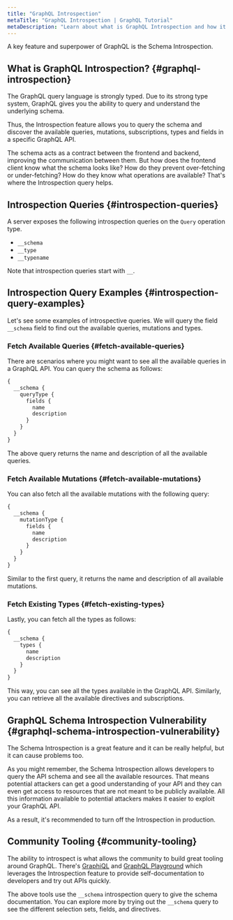 ```yaml
---
title: "GraphQL Introspection"
metaTitle: "GraphQL Introspection | GraphQL Tutorial"
metaDescription: "Learn about what is GraphQL Introspection and how it helps make the tooling around the community like GraphiQL."
---
```


A key feature and superpower of GraphQL is the Schema Introspection.

## What is GraphQL Introspection? {#graphql-introspection}

The GraphQL query language is strongly typed. Due to its strong type system, GraphQL gives you the ability to query and understand the underlying schema. 

Thus, the Introspection feature allows you to query the schema and discover the available queries, mutations, subscriptions, types and fields in a specific GraphQL API.

The schema acts as a contract between the frontend and backend, improving the communication between them. But how does the frontend client know what the schema looks like? How do they prevent over-fetching or under-fetching? How do they know what operations are available? That's where the Introspection query helps.

## Introspection Queries {#introspection-queries}

A server exposes the following introspection queries on the `Query` operation type.

- `__schema`
- `__type`
- `__typename`

Note that introspection queries start with `__`.

## Introspection Query Examples {#introspection-query-examples}

Let's see some examples of introspective queries. We will query the field `__schema` field to find out the available queries, mutations and types.

### Fetch Available Queries {#fetch-available-queries}

There are scenarios where you might want to see all the available queries in a GraphQL API. You can query the schema as follows:

```graphql
{
  __schema {
    queryType {
      fields {
        name
        description
      }
    }
  }
}
```

The above query returns the name and description of all the available queries.

### Fetch Available Mutations {#fetch-available-mutations}

You can also fetch all the available mutations with the following query:

```graphql
{
  __schema {
    mutationType {
      fields {
        name
        description
      }
    }
  }
}
```

Similar to the first query, it returns the name and description of all available mutations.

### Fetch Existing Types {#fetch-existing-types}

Lastly, you can fetch all the types as follows:

```graphql
{
  __schema {
    types {
      name
      description
    }
  }
}
```

This way, you can see all the types available in the GraphQL API. Similarly, you can retrieve all the available directives and subscriptions.

## GraphQL Schema Introspection Vulnerability {#graphql-schema-introspection-vulnerability}

The Schema Introspection is a great feature and it can be really helpful, but it can cause problems too.

As you might remember, the Schema Introspection allows developers to query the API schema and see all the available resources. That means potential attackers can get a good understanding of your API and they can even get access to resources that are not meant to be publicly available. All this information available to potential attackers makes it easier to exploit your GraphQL API.

As a result, it's recommended to turn off the Introspection in production.

## Community Tooling {#community-tooling}

The ability to introspect is what allows the community to build great tooling around GraphQL. There's [GraphiQL](https://github.com/graphql/graphiql) and [GraphQL Playground](https://github.com/prisma-labs/graphql-playground) which leverages the Introspection feature to provide self-documentation to developers and try out APIs quickly.

The above tools use the `__schema` introspection query to give the schema documentation. You can explore more by trying out the `__schema` query to see the different selection sets, fields, and directives.